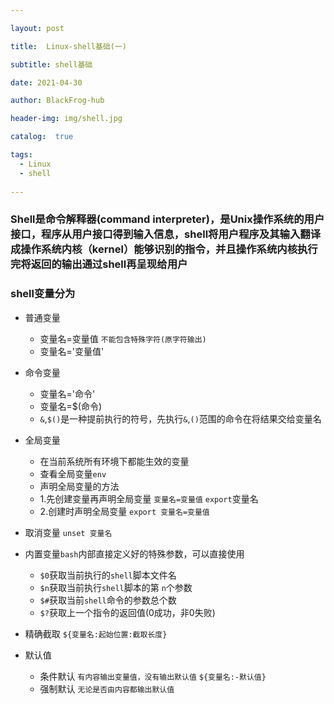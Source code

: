 ```yaml
---

layout: post

title:  Linux-shell基础(一)

subtitle: shell基础

date: 2021-04-30

author: BlackFrog-hub

header-img: img/shell.jpg

catalog:  true

tags:
  - Linux
  - shell
  
---
```


### Shell是命令解释器(command interpreter)，是Unix操作系统的用户接口，程序从用户接口得到输入信息，shell将用户程序及其输入翻译成操作系统内核（kernel）能够识别的指令，并且操作系统内核执行完将返回的输出通过shell再呈现给用户

### shell变量分为
  - 普通变量
    - 变量名=变量值 `不能包含特殊字符(原字符输出)`
    - 变量名='变量值'




  - 命令变量
    - 变量名='命令'
    - 变量名=$(命令)
    - `&`,`$()`是一种提前执行的符号，先执行`&`,`()`范围的命令在将结果交给变量名
     
  - 全局变量
    - 在当前系统所有环境下都能生效的变量
    - 查看全局变量`env`
    -  声明全局变量的方法
      - 1.先创建变量再声明全局变量 `变量名=变量值` `export`变量名
      - 2.创建时声明全局变量 `export 变量名=变量值`

- 取消变量 `unset 变量名`

- 内置变量`bash`内部直接定义好的特殊参数，可以直接使用
  - `$0`获取当前执行的`shell`脚本文件名
  - `$n`获取当前执行`shell`脚本的第 `n`个参数
  - `$#`获取当前`shell`命令的参数总个数
  - `$?`获取上一个指令的返回值(0成功，非0失败)

- 精确截取 `${变量名:起始位置:截取长度}`

- 默认值
  - 条件默认 `有内容输出变量值，没有输出默认值` `${变量名:-默认值}`
  - 强制默认 `无论是否由内容都输出默认值`


